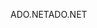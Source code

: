 <span data-ttu-id="ac56d-101">ADO.NET</span><span class="sxs-lookup"><span data-stu-id="ac56d-101">ADO.NET</span></span>